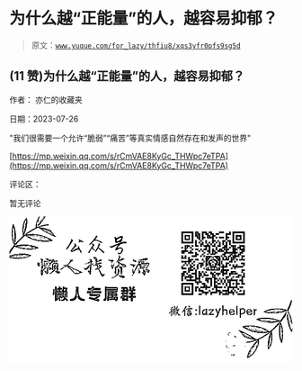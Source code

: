 # 为什么越“正能量”的人，越容易抑郁？

> 原文：[`www.yuque.com/for_lazy/thfiu8/xqs3yfr0pfs9sg5d`](https://www.yuque.com/for_lazy/thfiu8/xqs3yfr0pfs9sg5d)



## (11 赞)为什么越“正能量”的人，越容易抑郁？ 

作者： 亦仁的收藏夹 

日期：2023-07-26 

"我们很需要一个允许“脆弱”“痛苦”等真实情感自然存在和发声的世界" 

[https://mp.weixin.qq.com/s/rCmVAE8KyGc_THWpc7eTPA](https://mp.weixin.qq.com/s/rCmVAE8KyGc_THWpc7eTPA) 

评论区： 

暂无评论 

![](img/894d30a529e7c37bcd3392323c99941c.png)  